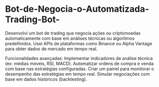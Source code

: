 # Bot-de-Negocia-o-Automatizada-Trading-Bot-

Desenvolvi um bot de trading que negocia ações ou criptomoedas automaticamente com base em análises técnicas ou algoritmos predefinidos. Usei APIs de plataformas como Binance ou Alpha Vantage para obter dados de mercado em tempo real.

Funcionalidades avançadas:
Implementar indicadores de análise técnica (ex: médias móveis, RSI, MACD).
Automatizar ordens de compra e venda com base nas estratégias configuradas.
Criar um painel para monitorar o desempenho das estratégias em tempo real.
Simular negociações com base em dados históricos (backtesting).
